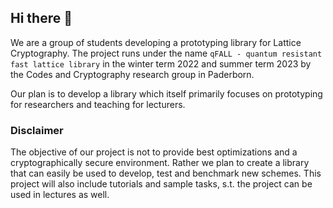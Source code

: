 ## Hi there 👋

We are a group of students developing a prototyping library for Lattice Cryptography.
The project runs under the name `qFALL - quantum resistant fast lattice library`
in the winter term 2022 and summer term 2023 by the Codes and Cryptography research group in Paderborn.

Our plan is to develop a library which itself primarily focuses on prototyping for researchers and
teaching for lecturers.

### Disclaimer
The objective of our project is not to provide best optimizations and a cryptographically secure environment.
Rather we plan to create a library that can easily be used to develop, test and benchmark new schemes.
This project will also include tutorials and sample tasks, s.t. the project can be used in lectures as well.
